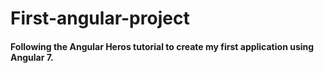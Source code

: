 # First-angular-project

#### Following the Angular Heros tutorial to create my first application using Angular 7.